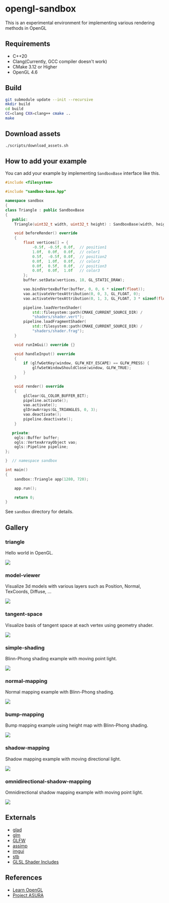 # opengl-sandbox

This is an experimental environment for implementing various rendering methods in OpenGL

## Requirements

* C++20
* Clang(Currently, GCC compiler doesn't work)
* CMake 3.12 or Higher
* OpenGL 4.6

## Build

```bash
git submodule update --init --recursive
mkdir build
cd build
CC=clang CXX=clang++ cmake ..
make
```

## Download assets

```bash
./scripts/download_assets.sh
```

## How to add your example

You can add your example by implementing `SandboxBase` interface like this.

```cpp
#include <filesystem>

#include "sandbox-base.hpp"

namespace sandbox
{
class Triangle : public SandboxBase
{
   public:
    Triangle(uint32_t width, uint32_t height) : SandboxBase(width, height) {}

    void beforeRender() override
    {
        float vertices[] = {
            -0.5f, -0.5f, 0.0f,  // position1
            1.0f,  0.0f,  0.0f,  // color1
            0.5f,  -0.5f, 0.0f,  // position2
            0.0f,  1.0f,  0.0f,  // color2
            0.0f,  0.5f,  0.0f,  // position3
            0.0f,  0.0f,  1.0f   // color3
        };
        buffer.setData(vertices, 18, GL_STATIC_DRAW);

        vao.bindVertexBuffer(buffer, 0, 0, 6 * sizeof(float));
        vao.activateVertexAttribution(0, 0, 3, GL_FLOAT, 0);
        vao.activateVertexAttribution(0, 1, 3, GL_FLOAT, 3 * sizeof(float));

        pipeline.loadVertexShader(
            std::filesystem::path(CMAKE_CURRENT_SOURCE_DIR) /
            "shaders/shader.vert");
        pipeline.loadFragmentShader(
            std::filesystem::path(CMAKE_CURRENT_SOURCE_DIR) /
            "shaders/shader.frag");
    }

    void runImGui() override {}

    void handleInput() override
    {
        if (glfwGetKey(window, GLFW_KEY_ESCAPE) == GLFW_PRESS) {
            glfwSetWindowShouldClose(window, GLFW_TRUE);
        }
    }

    void render() override
    {
        glClear(GL_COLOR_BUFFER_BIT);
        pipeline.activate();
        vao.activate();
        glDrawArrays(GL_TRIANGLES, 0, 3);
        vao.deactivate();
        pipeline.deactivate();
    }

   private:
    ogls::Buffer buffer;
    ogls::VertexArrayObject vao;
    ogls::Pipeline pipeline;
};

}  // namespace sandbox

int main()
{
    sandbox::Triangle app(1280, 720);

    app.run();

    return 0;
}
```

See `sandbox` directory for details.

## Gallery

### triangle

Hello world in OpenGL.

![](./img/triangle.jpg)

### model-viewer

Visualize 3d models with various layers such as Position, Normal, TexCoords, Diffuse, ...

![](./img/model-viewer.jpg)

### tangent-space

Visualize basis of tangent space at each vertex using geometry shader.

![](./img/tangent-space.jpg)

### simple-shading

Blinn-Phong shading example with moving point light.

![](./img/simple-shading.jpg)

### normal-mapping

Normal mapping example with Blinn-Phong shading.

![](./img/normal-mapping-compare.jpg)

### bump-mapping

Bump mapping example using height map with Blinn-Phong shading.

![](./img/bump-mapping-compare.jpg)

### shadow-mapping

Shadow mapping example with moving directional light.

![](./img/shadow-mapping3.jpg)

### omnidirectional-shadow-mapping

Omnidirectional shadow mapping example with moving point light.

![](./img/omnidirectional-shadow-mapping.jpg)

## Externals

* [glad](https://github.com/Dav1dde/glad)
* [glm](https://github.com/g-truc/glm)
* [GLFW](https://github.com/glfw/glfw)
* [assimp](https://github.com/assimp/assimp)
* [imgui](https://github.com/ocornut/imgui)
* [stb](https://github.com/nothings/stb)
* [GLSL Shader Includes](https://github.com/tntmeijs/GLSL-Shader-Includes)

## References

* [Learn OpenGL](https://learnopengl.com/)
* [Project ASURA](http://www.project-asura.com/)

